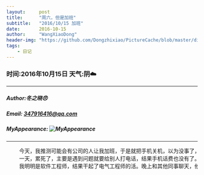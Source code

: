 ```yaml
---
layout:     post
title:      "周六，但是加班"
subtitle:   "2016/10/15 加班"
date:       2016-10-15
author:     "WangXiaoDong"
header-img: "https://github.com/Dongzhixiao/PictureCache/blob/master/diaryPic/20161015.jpg?raw=true"
tags:
    - 日记
---
```


### 时间:2016年10月15日 天气:阴:cloud:
-----
#####   Author:冬之晓:angry:
#####   Email: 347916416@qq.com
#####   MyAppearance: ![MyAppearance](../MyPicture.JPG "我的头像")
----------

<pre>
    今天，我推测可能会有公司的人让我加班，于是就把手机关机，以为没事了，结果公司的人直接到我的门口叫我起来加班！
    一天，累死了，主要是遇到问题就要给别人打电话，结果手机话费也没有了。真的是非常不爽！最主要的是干的活自己也不喜欢，
    我明明是软件工程师，结果干起了电气工程师的活。晚上和其他同事聊天，他们都敲门不开，电话不接，所以没事。我发现以后我也要这样！
</pre>